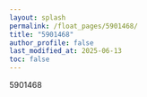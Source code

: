 ```yaml
---
layout: splash
permalink: /float_pages/5901468/
title: "5901468"
author_profile: false
last_modified_at: 2025-06-13
toc: false
---
```

 
5901468
